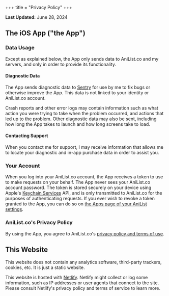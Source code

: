 +++
title = "Privacy Policy"
+++

**Last Updated:** June 28, 2024

## The iOS App ("the App")

### Data Usage

Except as explained below, the App only sends data to AniList.co and my servers, and only in order to provide its functionality.

#### Diagnostic Data

The App sends diagnostic data to [Sentry](https://sentry.io) for use by me to fix bugs or otherwise improve the App.
This data is not linked to your identity or AniList.co account.

Crash reports and other error logs may contain information such as what action you were trying to take when the problem occurred,
and actions that led up to the problem. Other diagnostic data may also be sent, including how long the App takes to launch
and how long screens take to load.

#### Contacting Support

When you contact me for support, I may receive information that allows me to locate your diagnostic and in-app purchase data in order to assist you.

### Your Account

When you log into your AniList.co account, the App receives a token to use to make requests on your behalf. The App never sees your AniList.co account password.
The token is stored securely on your device using Apple's [Keychain Services](https://developer.apple.com/documentation/security/keychain_services) API,
and is only transmitted to AniList.co for the purposes of authenticating requests.
If you ever wish to revoke a token granted to the App, you can do so on [the Apps page of your AniList settings](https://anilist.co/settings/apps).

### AniList.co's Privacy Policy

By using the App, you agree to AniList.co's [privacy policy and terms of use](https://anilist.co/terms).

## This Website

This website does not contain any analytics software, third-party trackers, cookies, etc. It is just a static website.

This website is hosted with [Netlify](https://netlify.com).
Netlify might collect or log some information, such as IP addresses or user agents that connect to the site.
Please consult Netlify's privacy policy and terms of service to learn more.

